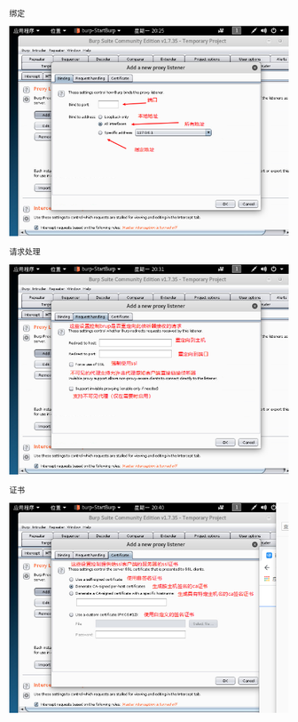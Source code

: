 绑定

![1581989232493](assets/1581989232493.png)



请求处理

![1581989651690](assets/1581989651690.png)

证书

![1581990189242](assets/1581990189242.png)



